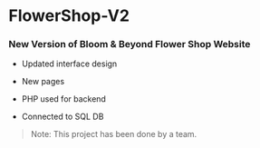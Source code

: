 # FlowerShop-V2
### New Version of Bloom & Beyond Flower Shop Website

- Updated interface design

- New pages

- PHP used for backend

- Connected to SQL DB

>Note: This project has been done by a team.
